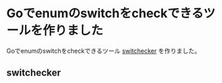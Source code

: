 # Goでenumのswitchをcheckできるツールを作りました

Goでenumのswitchをcheckできるツール [switchecker](https://github.com/bannzai/switchecker) を作りました。

## switchecker

